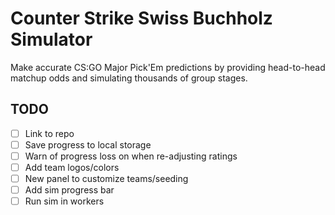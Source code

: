 # Counter Strike Swiss Buchholz Simulator

Make accurate CS:GO Major Pick'Em predictions by providing head-to-head matchup odds and simulating thousands of group stages.

## TODO

- [ ] Link to repo
- [ ] Save progress to local storage
- [ ] Warn of progress loss on when re-adjusting ratings
- [ ] Add team logos/colors
- [ ] New panel to customize teams/seeding
- [ ] Add sim progress bar
- [ ] Run sim in workers

